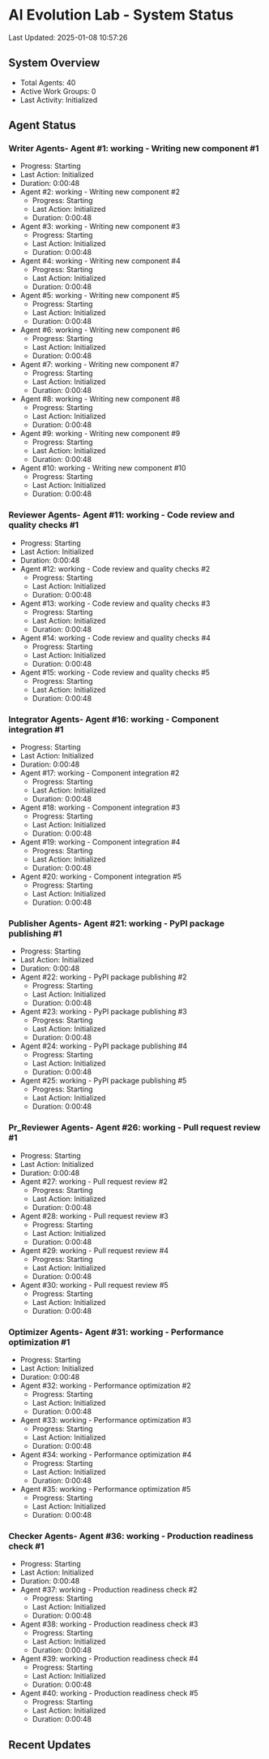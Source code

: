 # AI Evolution Lab - System Status
Last Updated: 2025-01-08 10:57:26

## System Overview
- Total Agents: 40
- Active Work Groups: 0
- Last Activity: Initialized

## Agent Status

### Writer Agents- Agent #1: working - Writing new component #1
  - Progress: Starting
  - Last Action: Initialized
  - Duration: 0:00:48
- Agent #2: working - Writing new component #2
  - Progress: Starting
  - Last Action: Initialized
  - Duration: 0:00:48
- Agent #3: working - Writing new component #3
  - Progress: Starting
  - Last Action: Initialized
  - Duration: 0:00:48
- Agent #4: working - Writing new component #4
  - Progress: Starting
  - Last Action: Initialized
  - Duration: 0:00:48
- Agent #5: working - Writing new component #5
  - Progress: Starting
  - Last Action: Initialized
  - Duration: 0:00:48
- Agent #6: working - Writing new component #6
  - Progress: Starting
  - Last Action: Initialized
  - Duration: 0:00:48
- Agent #7: working - Writing new component #7
  - Progress: Starting
  - Last Action: Initialized
  - Duration: 0:00:48
- Agent #8: working - Writing new component #8
  - Progress: Starting
  - Last Action: Initialized
  - Duration: 0:00:48
- Agent #9: working - Writing new component #9
  - Progress: Starting
  - Last Action: Initialized
  - Duration: 0:00:48
- Agent #10: working - Writing new component #10
  - Progress: Starting
  - Last Action: Initialized
  - Duration: 0:00:48

### Reviewer Agents- Agent #11: working - Code review and quality checks #1
  - Progress: Starting
  - Last Action: Initialized
  - Duration: 0:00:48
- Agent #12: working - Code review and quality checks #2
  - Progress: Starting
  - Last Action: Initialized
  - Duration: 0:00:48
- Agent #13: working - Code review and quality checks #3
  - Progress: Starting
  - Last Action: Initialized
  - Duration: 0:00:48
- Agent #14: working - Code review and quality checks #4
  - Progress: Starting
  - Last Action: Initialized
  - Duration: 0:00:48
- Agent #15: working - Code review and quality checks #5
  - Progress: Starting
  - Last Action: Initialized
  - Duration: 0:00:48

### Integrator Agents- Agent #16: working - Component integration #1
  - Progress: Starting
  - Last Action: Initialized
  - Duration: 0:00:48
- Agent #17: working - Component integration #2
  - Progress: Starting
  - Last Action: Initialized
  - Duration: 0:00:48
- Agent #18: working - Component integration #3
  - Progress: Starting
  - Last Action: Initialized
  - Duration: 0:00:48
- Agent #19: working - Component integration #4
  - Progress: Starting
  - Last Action: Initialized
  - Duration: 0:00:48
- Agent #20: working - Component integration #5
  - Progress: Starting
  - Last Action: Initialized
  - Duration: 0:00:48

### Publisher Agents- Agent #21: working - PyPI package publishing #1
  - Progress: Starting
  - Last Action: Initialized
  - Duration: 0:00:48
- Agent #22: working - PyPI package publishing #2
  - Progress: Starting
  - Last Action: Initialized
  - Duration: 0:00:48
- Agent #23: working - PyPI package publishing #3
  - Progress: Starting
  - Last Action: Initialized
  - Duration: 0:00:48
- Agent #24: working - PyPI package publishing #4
  - Progress: Starting
  - Last Action: Initialized
  - Duration: 0:00:48
- Agent #25: working - PyPI package publishing #5
  - Progress: Starting
  - Last Action: Initialized
  - Duration: 0:00:48

### Pr_Reviewer Agents- Agent #26: working - Pull request review #1
  - Progress: Starting
  - Last Action: Initialized
  - Duration: 0:00:48
- Agent #27: working - Pull request review #2
  - Progress: Starting
  - Last Action: Initialized
  - Duration: 0:00:48
- Agent #28: working - Pull request review #3
  - Progress: Starting
  - Last Action: Initialized
  - Duration: 0:00:48
- Agent #29: working - Pull request review #4
  - Progress: Starting
  - Last Action: Initialized
  - Duration: 0:00:48
- Agent #30: working - Pull request review #5
  - Progress: Starting
  - Last Action: Initialized
  - Duration: 0:00:48

### Optimizer Agents- Agent #31: working - Performance optimization #1
  - Progress: Starting
  - Last Action: Initialized
  - Duration: 0:00:48
- Agent #32: working - Performance optimization #2
  - Progress: Starting
  - Last Action: Initialized
  - Duration: 0:00:48
- Agent #33: working - Performance optimization #3
  - Progress: Starting
  - Last Action: Initialized
  - Duration: 0:00:48
- Agent #34: working - Performance optimization #4
  - Progress: Starting
  - Last Action: Initialized
  - Duration: 0:00:48
- Agent #35: working - Performance optimization #5
  - Progress: Starting
  - Last Action: Initialized
  - Duration: 0:00:48

### Checker Agents- Agent #36: working - Production readiness check #1
  - Progress: Starting
  - Last Action: Initialized
  - Duration: 0:00:48
- Agent #37: working - Production readiness check #2
  - Progress: Starting
  - Last Action: Initialized
  - Duration: 0:00:48
- Agent #38: working - Production readiness check #3
  - Progress: Starting
  - Last Action: Initialized
  - Duration: 0:00:48
- Agent #39: working - Production readiness check #4
  - Progress: Starting
  - Last Action: Initialized
  - Duration: 0:00:48
- Agent #40: working - Production readiness check #5
  - Progress: Starting
  - Last Action: Initialized
  - Duration: 0:00:48


## Recent Updates

